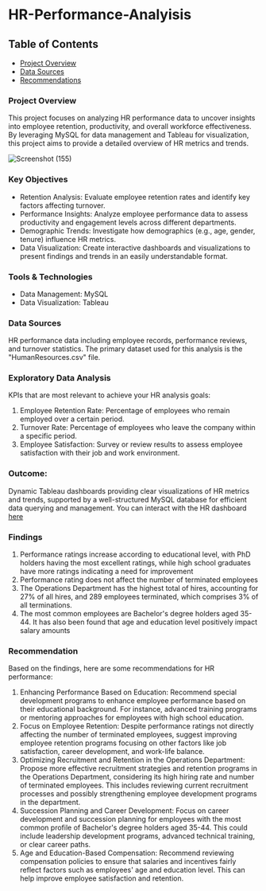 # HR-Performance-Analyisis

## Table of Contents

- [Project Overview](Project-overview)
- [Data Sources](#data-sources)
- [Recommendations](Recommendations)

### Project Overview
This project focuses on analyzing HR performance data to uncover insights into employee retention, productivity, and overall workforce effectiveness. By leveraging MySQL for data management and Tableau for visualization, this project aims to provide a detailed overview of HR metrics and trends.

![Screenshot (155)](https://github.com/user-attachments/assets/86556aea-d1ea-476f-b553-5667c85df8e4)

### Key Objectives
- Retention Analysis: Evaluate employee retention rates and identify key factors affecting turnover.
- Performance Insights: Analyze employee performance data to assess productivity and engagement levels across different departments.
- Demographic Trends: Investigate how demographics (e.g., age, gender, tenure) influence HR metrics.
- Data Visualization: Create interactive dashboards and visualizations to present findings and trends in an easily understandable format.

### Tools & Technologies
- Data Management: MySQL
- Data Visualization: Tableau

### Data Sources
HR performance data including employee records, performance reviews, and turnover statistics.
The primary dataset used for this analysis is the "HumanResources.csv" file.

### Exploratory Data Analysis

KPIs that are most relevant to achieve your HR analysis goals:
1. Employee Retention Rate: Percentage of employees who remain employed over a certain period.
2. Turnover Rate: Percentage of employees who leave the company within a specific period.
3. Employee Satisfaction: Survey or review results to assess employee satisfaction with their job and work environment.

### Outcome:
Dynamic Tableau dashboards providing clear visualizations of HR metrics and trends, supported by a well-structured MySQL database for efficient data querying and management.
You can interact with the HR dashboard [here](https://public.tableau.com/app/profile/rika3647/viz/HRDashboard_17212060570840/HRSummary)


### Findings
1. Performance ratings increase according to educational level, with PhD holders having the most excellent ratings, while high school graduates have more ratings indicating a need for improvement
2. Performance rating does not affect the number of terminated employees
3. The Operations Department has the highest total of hires, accounting for 27% of all hires, and 289 employees terminated, which comprises 3% of all terminations.
4. The most common employees are Bachelor's degree holders aged 35-44. It has also been found that age and education level positively impact salary amounts


### Recommendation
Based on the findings, here are some recommendations for HR performance:

1. Enhancing Performance Based on Education: Recommend special development programs to enhance employee performance based on their educational background. For instance, advanced training programs or mentoring approaches for employees with high school education.
2. Focus on Employee Retention: Despite performance ratings not directly affecting the number of terminated employees, suggest improving employee retention programs focusing on other factors like job satisfaction, career development, and work-life balance.
3. Optimizing Recruitment and Retention in the Operations Department: Propose more effective recruitment strategies and retention programs in the Operations Department, considering its high hiring rate and number of terminated employees. This includes reviewing current recruitment processes and possibly strengthening employee development programs in the department.
4. Succession Planning and Career Development: Focus on career development and succession planning for employees with the most common profile of Bachelor's degree holders aged 35-44. This could include leadership development programs, advanced technical training, or clear career paths.
5. Age and Education-Based Compensation: Recommend reviewing compensation policies to ensure that salaries and incentives fairly reflect factors such as employees' age and education level. This can help improve employee satisfaction and retention.
